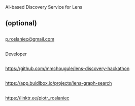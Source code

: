 ## <PROJECT NAME>
AI-based Discovery Service for Lens

## <YOUR FULL NAME> (optional)

## <Used Email in Buidlbox>
p.roslaniec@gmail.com

## <YOUR ROLE ON THE TEAM>
Developer

## <LINK TO THE PROJECT REPOSITORY>
https://github.com/mmchougule/lens-discovery-hackathon

## <LINK TO BUIDLBOX SUBMISSION>
https://app.buidlbox.io/projects/lens-graph-search

## <ANY LINKS TO YOUR SOCIALS THAT YOU WANT PEOPLE TO SEE WHO MIGHT COME ACROSS YOUR SUBMISSION IN THE FUTURE>
https://linktr.ee/piotr_roslaniec
